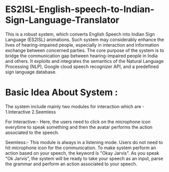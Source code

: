 # ES2ISL-English-speech-to-Indian-Sign-Language-Translator
This is a robust system, which converts English Speech into Indian Sign Language (ES2ISL) animations. Such system may considerably enhance the lives of hearing-impaired people, especially in interaction and information exchange between concerned parties. The core purpose of the system is to bridge the communication gap between hearing-impaired people in India and others. It exploits and integrates the semantics of the Natural Language Processing (NLP), Google cloud speech recognizer API, and a predefined sign language database.



# Basic Idea About System :

The system include mainly two modules for interaction which are -
1.Interactive 
2.Seemless

For Interactive:-
Here, the users need to click on the microphone icon everytime to speak something and then the avatar performs the action 
associated to the speech.

Seemless:-
This module is always in a listening mode. Users do not need to hit microphone icon for the communication. To make system 
perform an action based on your speech, the keyword is "Okay Jarvis". As you speak "Ok Jarvis", the system will be ready to 
take your speech as an input, parse the grammar and perform an action associated to your speech.
